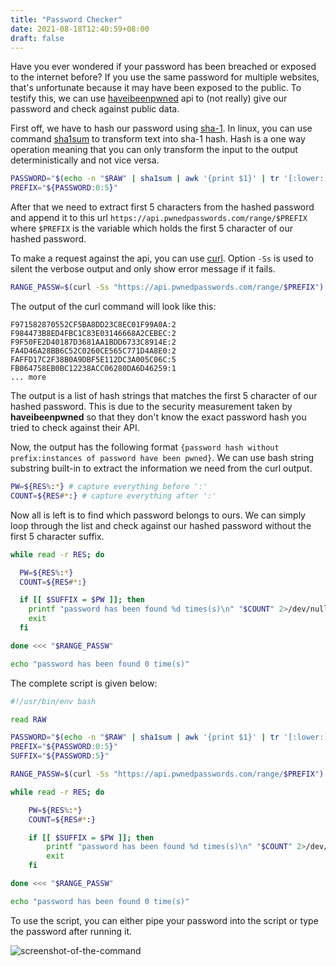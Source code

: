 ```yaml
---
title: "Password Checker"
date: 2021-08-18T12:40:59+08:00
draft: false
---
```


Have you ever wondered if your password has been breached or exposed to the
internet before? If you use the same password for multiple websites, that's
unfortunate because it may have been exposed to the public. To testify this, we
can use [haveibeenpwned](https://haveibeenpwned.com/) api to (not really) give
our password and check against public data.

First off, we have to hash our password using
[sha-1](https://en.wikipedia.org/wiki/SHA-1). In linux, you can use command
[sha1sum](https://linux.die.net/man/1/sha1sum) to transform text into sha-1
hash. Hash is a one way operation meaning that you can only transform the input
to the output deterministically and not vice versa.

```sh
PASSWORD="$(echo -n "$RAW" | sha1sum | awk '{print $1}' | tr '[:lower:]' '[:upper:]')"
PREFIX="${PASSWORD:0:5}"
```

After that we need to extract first 5 characters from the hashed password and
append it to this url `https://api.pwnedpasswords.com/range/$PREFIX` where
`$PREFIX` is the variable which holds the first 5 character of our hashed
password.

To make a request against the api, you can use
[curl](https://linux.die.net/man/1/curl). Option `-Ss` is used to silent the
verbose output and only show error message if it fails.

```sh
RANGE_PASSW=$(curl -Ss "https://api.pwnedpasswords.com/range/$PREFIX")
```

The output of the curl command will look like this:
```
F971582870552CF5BA8DD23C8EC01F99A0A:2
F984473B8ED4FBC1C83E03146668A2CEBEC:2
F9F50FE2D40187D3681AA1BDD6733C8914E:2
FA4D46A28BB6C52C0260CE565C771D4A8E0:2
FAFFD17C2F38B0A9DBF5E112DC3A005C06C:5
FB064758EB0BC12238ACC06280DA6D46259:1
... more
```

The output is a list of hash strings that matches the first 5 character of our
hashed password. This is due to the security measurement taken by **haveibeenpwned**
so that they don't know the exact password hash you tried to check against their
API.

Now, the output has the following format `{password hash without
prefix:instances of password have been pwned}`. We can use bash string substring
built-in to extract the information we need from the curl output.

```sh
PW=${RES%:*} # capture everything before ':'
COUNT=${RES#*:} # capture everything after ':'
```

Now all is left is to find which password belongs to ours. We can simply loop
through the list and check against our hashed password without the first 5
character suffix.

```sh
while read -r RES; do

  PW=${RES%:*}
  COUNT=${RES#*:}

  if [[ $SUFFIX = $PW ]]; then
    printf "password has been found %d times(s)\n" "$COUNT" 2>/dev/null
    exit
  fi

done <<< "$RANGE_PASSW"

echo "password has been found 0 time(s)"
```

The complete script is given below:
```sh
#!/usr/bin/env bash

read RAW

PASSWORD="$(echo -n "$RAW" | sha1sum | awk '{print $1}' | tr '[:lower:]' '[:upper:]')"
PREFIX="${PASSWORD:0:5}"
SUFFIX="${PASSWORD:5}"

RANGE_PASSW=$(curl -Ss "https://api.pwnedpasswords.com/range/$PREFIX")

while read -r RES; do

	PW=${RES%:*}
	COUNT=${RES#*:}

	if [[ $SUFFIX = $PW ]]; then
		printf "password has been found %d times(s)\n" "$COUNT" 2>/dev/null
		exit
	fi

done <<< "$RANGE_PASSW"

echo "password has been found 0 time(s)"
```

To use the script, you can either pipe your password into the script or type the
password after running it.

![screenshot-of-the-command](/static/pwned.png)
